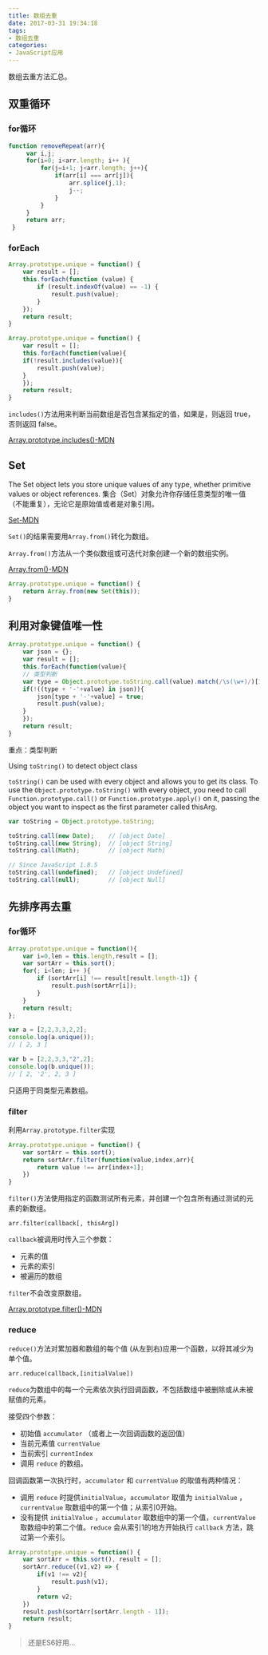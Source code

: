 ```yaml
---
title: 数组去重
date: 2017-03-31 19:34:18
tags: 
- 数组去重
categories: 
- JavaScript应用
---
```


数组去重方法汇总。

<!-- more -->

## 双重循环

### for循环

```javascript
function removeRepeat(arr){
     var i,j;
     for(i=0; i<arr.length; i++ ){
         for(j=i+1; j<arr.length; j++){
             if(arr[i] === arr[j]){
                 arr.splice(j,1);
                 j--;
             }
         }
     }
     return arr;
 }
```

### forEach

```javascript
Array.prototype.unique = function() {
    var result = [];
    this.forEach(function (value) {
        if (result.indexOf(value) == -1) {
            result.push(value);
        }
    });
    return result;
}
```

```javascript
Array.prototype.unique = function() {
    var result = [];
    this.forEach(function(value){
    if(!result.includes(value)){
        result.push(value);
    }
    });
    return result;
}
```

`includes()`方法用来判断当前数组是否包含某指定的值，如果是，则返回 true，否则返回 false。

[Array.prototype.includes()-MDN](https://developer.mozilla.org/zh-CN/docs/Web/JavaScript/Reference/Global_Objects/Array/includes)

## Set

The Set object lets you store unique values of any type, whether primitive values or object references.
集合（Set）对象允许你存储任意类型的唯一值（不能重复），无论它是原始值或者是对象引用。

[Set-MDN](https://developer.mozilla.org/zh-CN/docs/Web/JavaScript/Reference/Global_Objects/Set)

`Set()`的结果需要用`Array.from()`转化为数组。

`Array.from()`方法从一个类似数组或可迭代对象创建一个新的数组实例。

[Array.from()-MDN](https://developer.mozilla.org/zh-CN/docs/Web/JavaScript/Reference/Global_Objects/Array/from)

```javascript
Array.prototype.unique = function() {
    return Array.from(new Set(this));
}
```

## 利用对象键值唯一性

```javascript
Array.prototype.unique = function() {
    var json = {};
    var result = [];
    this.forEach(function(value){
    // 类型判断
    var type = Object.prototype.toString.call(value).match(/\s(\w+)/)[1].toLowerCase();
    if(!((type + '-'+value) in json)){
        json[type + '-'+value] = true;
        result.push(value);
    }
    });
    return result;
}
```

重点：类型判断

Using `toString()` to detect object class

`toString()` can be used with every object and allows you to get its class. To use the `Object.prototype.toString()` with every object, you need to call `Function.prototype.call()` or `Function.prototype.apply()` on it, passing the object you want to inspect as the first parameter called thisArg.

```javascript
var toString = Object.prototype.toString;

toString.call(new Date);    // [object Date]
toString.call(new String);  // [object String]
toString.call(Math);        // [object Math]

// Since JavaScript 1.8.5
toString.call(undefined);   // [object Undefined]
toString.call(null);        // [object Null]
```

## 先排序再去重

### for循环

```javascript
Array.prototype.unique = function(){
    var i=0,len = this.length,result = [];
    var sortArr = this.sort();
    for(; i<len; i++ ){
        if (sortArr[i] !== result[result.length-1]) {
            result.push(sortArr[i]);
        }
    }
    return result;
};

var a = [2,2,3,3,2,2];
console.log(a.unique());
// [ 2, 3 ]

var b = [2,2,3,3,"2",2];
console.log(b.unique());
// [ 2, '2', 2, 3 ]
```

只适用于同类型元素数组。

### filter

利用`Array.prototype.filter`实现

```javascript
Array.prototype.unique = function() {
    var sortArr = this.sort();
    return sortArr.filter(function(value,index,arr){
        return value !== arr[index+1];
    })
}
```

`filter()`方法使用指定的函数测试所有元素，并创建一个包含所有通过测试的元素的新数组。

    arr.filter(callback[, thisArg])

`callback`被调用时传入三个参数：
- 元素的值
- 元素的索引
- 被遍历的数组

`filter`不会改变原数组。

[Array.prototype.filter()-MDN](https://developer.mozilla.org/zh-CN/docs/Web/JavaScript/Reference/Global_Objects/Array/filter)

### reduce

`reduce()`方法对累加器和数组的每个值 (从左到右)应用一个函数，以将其减少为单个值。

    arr.reduce(callback,[initialValue])

`reduce`为数组中的每一个元素依次执行回调函数，不包括数组中被删除或从未被赋值的元素。

接受四个参数：

- 初始值 `accumulator` （或者上一次回调函数的返回值）
- 当前元素值 `currentValue` 
- 当前索引 `currentIndex` 
- 调用 `reduce` 的数组。

回调函数第一次执行时，`accumulator` 和 `currentValue` 的取值有两种情况：

- 调用 `reduce` 时提供`initialValue`，`accumulator` 取值为 `initialValue` ，`currentValue` 取数组中的第一个值；从索引0开始。
- 没有提供 `initialValue` ，`accumulator` 取数组中的第一个值，`currentValue` 取数组中的第二个值。`reduce` 会从索引1的地方开始执行 `callback` 方法，跳过第一个索引。

```javascript
Array.prototype.unique = function() {
    var sortArr = this.sort(), result = [];
    sortArr.reduce((v1,v2) => {
        if(v1 !== v2){
            result.push(v1);
        }
        return v2;
    })
    result.push(sortArr[sortArr.length - 1]);
    return result;
}
```

> 还是ES6好用...